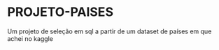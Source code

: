 # PROJETO-PAISES
Um projeto de seleção em sql a partir de um dataset de países em que achei no kaggle
